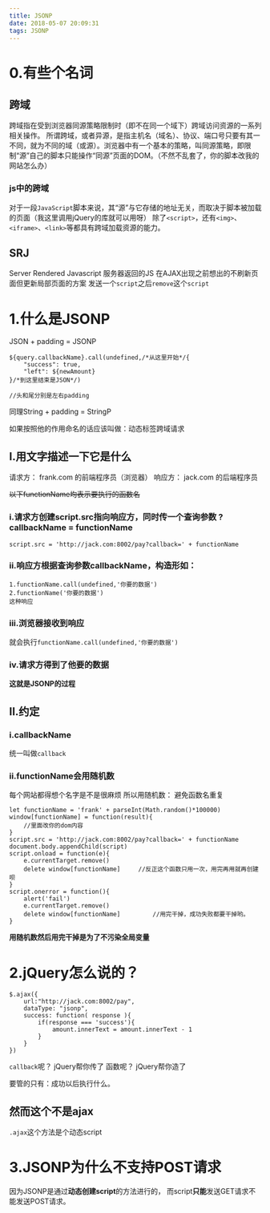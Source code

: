 ```yaml
---
title: JSONP
date: 2018-05-07 20:09:31
tags: JSONP
---
```

# 0.有些个名词

## 跨域
跨域指在受到浏览器同源策略限制时（即不在同一个域下）跨域访问资源的一系列相关操作。
所谓跨域，或者异源，是指主机名（域名）、协议、端口号只要有其一不同，就为不同的域（或源）。浏览器中有一个基本的策略，叫同源策略，即限制“源”自己的脚本只能操作“同源”页面的DOM。（不然不乱套了，你的脚本改我的网站怎么办）

### js中的跨域
对于一段`JavaScript`脚本来说，其“源”与它存储的地址无关，而取决于脚本被加载的页面（我这里调用jQuery的库就可以用呀）
除了`<script>`，还有`<img>`、`<iframe>`、`<link>`等都具有跨域加载资源的能力。

## SRJ
Server Rendered Javascript
服务器返回的JS
在AJAX出现之前想出的不刷新页面但更新局部页面的方案
发送一个`script`之后`remove`这个`script`

# 1.什么是JSONP

JSON + padding = JSONP

```
${query.callbackName}.call(undefined,/*从这里开始*/{
    "success": true,
    "left": ${newAmount}
}/*到这里结束是JSON*/)

//头和尾分别是左右padding
```

同理String + padding = StringP

如果按照他的作用命名的话应该叫做：动态标签跨域请求

## I.用文字描述一下它是什么

请求方： frank.com 的前端程序员（浏览器）
响应方： jack.com 的后端程序员

~~以下functionName均表示要执行的函数名~~

### i.请求方创建script.src指向响应方，同时传一个查询参数 ?callbackName = functionName

```
script.src = 'http://jack.com:8002/pay?callback=' + functionName
```

### ii.响应方根据查询参数callbackName，构造形如：
    1.functionName.call(undefined,'你要的数据')
    2.functionName('你要的数据')
    这种响应

### iii.浏览器接收到响应
就会执行`functionName.call(undefined,'你要的数据')`

### iv.请求方得到了他要的数据

**这就是JSONP的过程**

## II.约定
### i.callbackName
统一叫做`callback`
### ii.functionName会用随机数
每个网站都得想个名字是不是很麻烦
所以用随机数：
避免函数名重复

```
let functionName = 'frank' + parseInt(Math.random()*100000)
window[functionName] = function(result){
    //里面改你的dom内容
}
script.src = 'http://jack.com:8002/pay?callback=' + functionName
document.body.appendChild(script)
script.onload = function(e){
    e.currentTarget.remove()
    delete window[functionName]     //反正这个函数只用一次，用完再用就再创建呗
}
script.onerror = function(){
    alert('fail')
    e.currentTarget.remove()
    delete window[functionName]         //用完干掉，成功失败都要干掉哟。
}
```

**用随机数然后用完干掉是为了不污染全局变量**

# 2.jQuery怎么说的？

```
$.ajax({
    url:"http://jack.com:8002/pay",
    dataType: "jsonp",
    success: function( response ){
        if(response === 'success'){
            amount.innerText = amount.innerText - 1
        }
    }
})
```

`callback`呢？
jQuery帮你传了
函数呢？
jQuery帮你造了

要管的只有：成功以后执行什么。

## 然而这个不是ajax
`.ajax`这个方法是个动态script

# 3.JSONP为什么不支持POST请求

因为JSONP是通过**动态创建script**的方法进行的，
而script**只能**发送GET请求不能发送POST请求。
